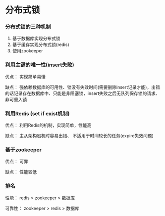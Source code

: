 <h1>分布式锁</h1>

### 分布式锁的三种机制
1. 基于数据库实现分布式锁
2. 基于缓存实现分布式锁(redis)
3. 使用zookeeper

### 利用主键的唯一性(insert失败)
优点： 实现简单易懂

缺点： 强依赖数据库的可用性、锁没有失效时间(需要删除insert记录才能)，出错的话记录存在数据库中、只能是非阻塞锁，insert失败之后无队列保存锁的请求、非可重入锁

### 利用Redis (set if exist机制)
优点： 利用Redis的机制，实现简单，性能高

缺点： 主从架构宕机时容易出错、 不适用于时间较长的任务(expire失效问题)

### 基于zookeeper
优点： 可靠

缺点： 性能较低

### 排名
性能： redis > zookeeper > 数据库

可靠性： zookeeper > redis > 数据库
